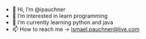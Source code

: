 - 👋 Hi, I’m @ipauchner
- 👀 I’m interested in learn programming
- 🌱 I’m currently learning python and java
- 📫 How to reach me -> ismael.pauchner@live.com

<!---
ipauchner/ipauchner is a ✨ special ✨ repository because its `README.md` (this file) appears on your GitHub profile.
You can click the Preview link to take a look at your changes.
--->
